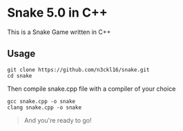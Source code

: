 # Snake 5.0 in C++

This is a Snake Game written in C++

## Usage

```shell
git clone https://github.com/n3ckl16/snake.git
cd snake
```

Then compile snake.cpp file with a compiler of your choice

```shell
gcc snake.cpp -o snake
clang snake.cpp -o snake
```

> And you're ready to go!